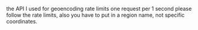 the API I used for geoencoding rate limits one request per 1 second please follow the rate limits, also you have to put in a region name, not specific coordinates.
